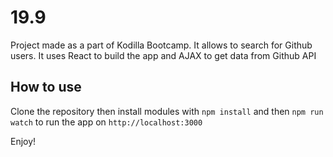 # 19.9

Project made as a part of Kodilla Bootcamp. It allows to search for Github users. It uses React to build the app and AJAX to get data from Github API

## How to use 

Clone the repository then install modules with `npm install` and then `npm run watch` to run the app on `http://localhost:3000`

Enjoy!